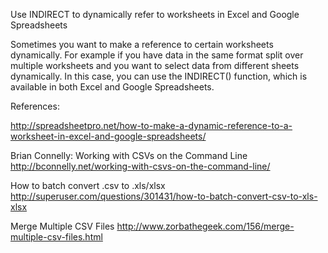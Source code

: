 
Use INDIRECT to dynamically refer to worksheets in Excel and Google Spreadsheets

Sometimes you want to make a reference to certain worksheets dynamically. For example if you have data in the same format split over multiple worksheets and you want to select data from different sheets dynamically. In this case, you can use the INDIRECT() function, which is available in both Excel and Google Spreadsheets.



References:

http://spreadsheetpro.net/how-to-make-a-dynamic-reference-to-a-worksheet-in-excel-and-google-spreadsheets/



Brian Connelly: Working with CSVs on the Command Line
http://bconnelly.net/working-with-csvs-on-the-command-line/


How to batch convert .csv to .xls/xlsx
http://superuser.com/questions/301431/how-to-batch-convert-csv-to-xls-xlsx

Merge Multiple CSV Files
http://www.zorbathegeek.com/156/merge-multiple-csv-files.html
